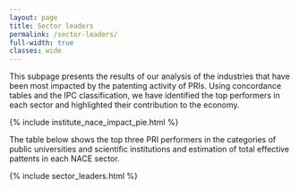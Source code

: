 ```yaml
---
layout: page
title: Sector leaders
permalink: /sector-leaders/
full-width: true
classes: wide
---
```


This subpage presents the results of our analysis of the industries that have been most impacted by the patenting activity of PRIs. Using concordance tables and the IPC classification, we have identified the top performers in each sector and highlighted their contribution to the economy.

{% include institute_nace_impact_pie.html %}

The table below shows the top three PRI performers in the categories of public universities and scientific institutions and estimation of total effective pattents in each NACE sector.

{% include sector_leaders.html %}

